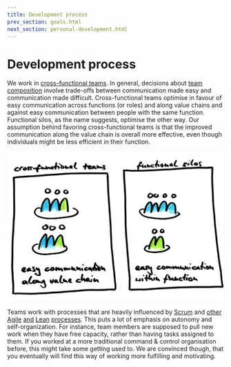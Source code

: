 ```yaml
---
title: Development process
prev_section: goals.html
next_section: personal-development.html
---
```


# Development process

We work in [cross-functional teams](http://engineering.stylight.com/formed-cross-functional-business-teams/). In general, decisions about [team composition](http://engineering.stylight.com/tag/team-composition/) involve trade-offs between communication made easy and communication made difficult. Cross-functional teams optimise in favour of easy communication across functions (or roles) and along value chains and against easy communication between people with the same function. Functional silos, as the name suggests, optimise the other way. Our assumption behind favoring cross-functional teams is that the improved communication along the value chain is overall more effective, even though individuals might be less efficient in their function.

![Team composition](../assets/TeamComposition.jpg)

Teams work with processes that are heavily influenced by [Scrum](https://www.dropbox.com/s/7bgefahaiohjp16/Scrum-and-XP-from-the-Trenches-2nd-edition.pdf?dl=0) and [other](https://www.youtube.com/watch?v=jyZEikKWhAU) [Agile](http://www.agilemanifesto.org/principles.html) [and](https://www.youtube.com/watch?v=d4qldY0g_dI) [Lean](http://www.allaboutagile.com/7-key-principles-of-lean-software-development-2/) [processes](http://www.agileproductdesign.com/blog/2009/kanban_over_simplified.html). This puts a lot of emphasis on autonomy and self-organization. For instance, team members are supposed to pull new work when they have free capacity, rather than having tasks assigned to them. If you worked at a more traditional command & control organisation before, this might take some getting used to. We are convinced though, that you eventually will find this way of working more fulfilling and motivating.